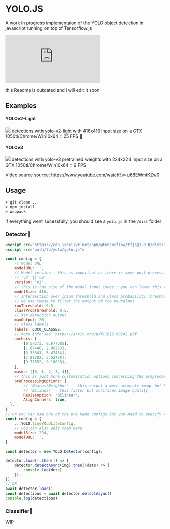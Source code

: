 # YOLO.JS
A work in progress implementaion of the YOLO object detection in javascript running on top of Tensorflow.js 

[![Build Status](https://hiddentn.visualstudio.com/YOLO.JS/_apis/build/status/TheHidden1.YOLO.JS?branchName=master)](https://hiddentn.visualstudio.com/YOLO.JS/_build/latest?definitionId=3&branchName=master)

this Readme is outdated and i will edit it soon

## Examples
#### YOLOv2-Light
![](img/yolo-light-v2.gif)
detections with yolo-v2-light with 416x416 input size on a GTX 1050ti/Chrome/Win10x64  ± 25 FPS :dash:

#### YOLOv3
![](img/yolo-full-v3.gif)
detections with yolo-v3 pretrained weights with 224x224 input size on a GTX 1050ti/Chrome/Win10x64  ± 9 FPS

Video source source: https://www.youtube.com/watch?v=u68EWmtKZw0

## Usage

```cmd
> git clone ... 
> npm install
> webpack
```
if everything went sucessfully, you should see a `yolo.js` in the `/dist` folder

### Detector:eyes:
```html
<script src="https://cdn.jsdelivr.net/npm/@tensorflow/tfjs@1.0.0/dist/tf.min.js"></script>
<script src="path/to/yolo/yolo.js">
```
```javascript
const config = {
    // Model URL
    modelURL: '',
    // Model version : this is important as there is some post processing changes between yolov2 and yolov3
    // 'v2' ||'v3'
    version: 'v2',
    // this is the size of the model input image : you can lower this to gain more performance
    modelSize: 416,
    // Intersection over inion Threshold and Class probability Threshold
    // we use these to filter the output of the neuralnet
    iouThreshold: 0.5,
    classProbThreshold: 0.5,
    // max detection output
    maxOutput: 20,
    // class labels
    labels: COCO_CLASSES,
    // more info see: https://arxiv.org/pdf/1612.08242.pdf
    anchors: [
        [0.57273, 0.677385],
        [1.87446, 2.06253],
        [3.33843, 5.47434],
        [7.88282, 3.52778],
        [9.77052, 9.16828],
    ],
    masks: [[0, 1, 2, 3, 4]],
    // this is just more customization options concerning the preprocessing phase
    preProcessingOptions: {
        // 'NearestNeighbor'  - this output a more accurate image but but take a bit longer
        // 'Bilinear' - this faster but scrifices image quality
        ResizeOption: 'Bilinear',
        AlignCorners: true,
  },
}
// Or you can use one of the pre made configs but you need to specify the model url yourself //
const config = {
    ...YOLO.tinyYOLOLiteConfig,
    // you can also edit them here
    modelSize: 224,
    modelURL: '',
}

const detector = new YOLO.Detector(config);

detector.load().then(() => {
    detector.detectAsync(img).then((dets) => {
        console.log(dets)
    });
});
// OR 
await detector.load()
const detections = await detector.detectAsync()
console.log(detections)
```

### Classifier:telescope:
WIP

